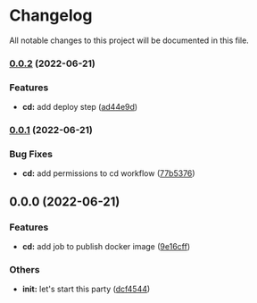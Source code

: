 # Changelog

All notable changes to this project will be documented in this file.

### [0.0.2](https://github.com/borjapazr/angular-skeleton/compare/v0.0.1...v0.0.2) (2022-06-21)

### Features

- **cd:** add deploy step ([ad44e9d](https://github.com/borjapazr/angular-skeleton/commit/ad44e9df310479521f3576015534c0a81fdfcbad))

### [0.0.1](https://github.com/borjapazr/angular-skeleton/compare/v0.0.0...v0.0.1) (2022-06-21)

### Bug Fixes

- **cd:** add permissions to cd workflow ([77b5376](https://github.com/borjapazr/angular-skeleton/commit/77b5376ab366b27f769296746baea0b9115e7696))

## 0.0.0 (2022-06-21)

### Features

- **cd:** add job to publish docker image ([9e16cff](https://github.com/borjapazr/angular-skeleton/commit/9e16cffb0dbc7cb2d1f2409f0b0ac29fc7b06974))

### Others

- **init:** let's start this party ([dcf4544](https://github.com/borjapazr/angular-skeleton/commit/dcf4544c39ceb9e9eaa9a08c10336dadc0a83daa))
